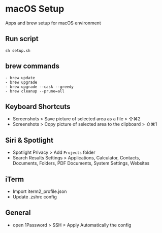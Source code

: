 # macOS Setup

Apps and brew setup for macOS environment

## Run script
```
sh setup.sh
```

## brew commands
```
- brew update
- brew upgrade
- brew upgrade --cask --greedy
- brew cleanup --prune=all
```

## Keyboard Shortcuts
- Screenshots > Save picture of selected area as a file > ⇧⌘2
- Screenshots > Copy picture of selected area to the clipboard > ⇧⌘1

## Siri & Spotlight
- Spotlight Privacy > Add `Projects` folder
- Search Results Settings > Applications, Calculator, Contacts, Documents, Folders, PDF Documents, System Settings, Websites

## iTerm
- Import iterm2_profile.json
- Update .zshrc config

## General
- open 1Password > SSH > Apply Automatically the config
